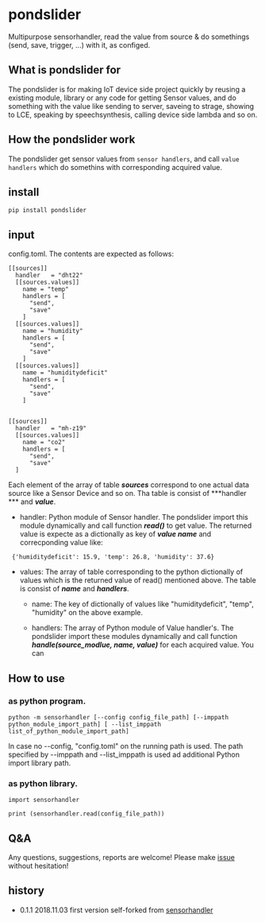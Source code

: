 # pondslider
Multipurpose sensorhandler, read the value from source & do somethings (send, save, trigger, ...) with it, as configed.

## What is pondslider for
The pondslider is for making IoT device side project quickly by reusing a existing module, library or any code for getting Sensor values, and do something with the value like sending to server, saveing to strage, showing to LCE, speaking by speechsynthesis, calling device side lambda and so on.

## How the pondslider work
The pondslider get sensor values from ```sensor handlers```, and call ```value handlers``` which do somethins with corresponding acquired value.

## install

```bash:
pip install pondslider
```

## input
config.toml. The contents are expected as follows:

```
[[sources]]
  handler   = "dht22"
  [[sources.values]]
    name = "temp"
    handlers = [
      "send",
      "save"
    ]
  [[sources.values]]
    name = "humidity"
    handlers = [
      "send",
      "save"
    ]
  [[sources.values]]
    name = "humiditydeficit"
    handlers = [
      "send",
      "save"
    ]


[[sources]]
  handler   = "mh-z19"
  [[sources.values]]
    name = "co2"
    handlers = [
      "send",
      "save"
  ]
```

Each element of the array of table ***sources*** correspond to one actual data source like a Sensor Device and so on. Tha table is consist of ***handler *** and ***value***.

- handler: Python module of Sensor handler. The pondslider import this module dynamically and call function ***read()*** to get value. The returned value is expecte as a dictionally as key of ***value name*** and correcponding value like:

``` {'humiditydeficit': 15.9, 'temp': 26.8, 'humidity': 37.6}```

- values: The array of table corresponding to the python dictionally of values which is the returned value of read() mentioned above. The table is consist of ***name*** and ***handlers***. 
  - name: The key of dictionally of values like "humiditydeficit", "temp", "humidity" on the above example.

  - handlers: The array of Python module of Value handler's. The pondslider import these modules dynamically and call function ***handle(source_modlue, name, value)*** for each acquired value. You can 

## How to use 
### as python program.

```bash:
python -m sensorhandler [--config config_file_path] [--imppath python_module_import_path] [ --list_imppath list_of_python_module_import_path]
```
In case no --config, "config.toml" on the running path is used.
The path specified by --imppath and --list_imppath is used ad additional Python import library path.

### as python library.

```python:
import sensorhandler

print (sensorhandler.read(config_file_path))
```
## Q&A
Any questions, suggestions, reports are welcome! Please make [issue](https://github.com/UedaTakeyuki/sensorhandler/issues) without hesitation! 

## history
- 0.1.1  2018.11.03  first version self-forked from [sensorhandler](https://github.com/UedaTakeyuki/sensorhandler)
